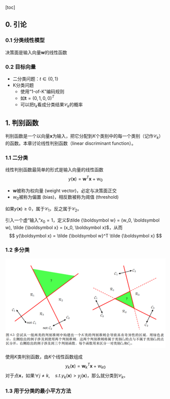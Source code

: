[toc]

## 0. 引论

### 0.1 分类线性模型

决策面是输入向量$\boldsymbol w$的线性函数

### 0.2 目标向量

- 二分类问题：$t \in \{0, 1\}$
- K分类问题
  - 使用“1-of-K”编码规则
  - 如$\boldsymbol t = (0, 1, 0, 0)^T$
  - 可以把$t_k$看成分类结果$\mathcal C_k$的概率



## 1. 判别函数

判别函数是一个以向量$\boldsymbol x$为输入，把它分配到$K$个类别中的每一个类别（记作$\mathcal C_k$）的函数。本章讨论线性判别函数（linear discriminant function）。

### 1.1 二分类

线性判别函数最简单的形式是输入向量的线性函数
$$
y(\boldsymbol x) = \boldsymbol w^T \boldsymbol x + w_0
$$

- $\boldsymbol w$被称为权向量 (weight vector)，必定与决策面正交
- $w_0$被称为偏置 (bias)，相反数被称为阈值 (threshold)

如果$y(\boldsymbol x) \geq 0$，属于$\mathcal C_1$，反之属于$\mathcal C_2$。

引入一个虚“输入”$x_0=1$，定义$\tilde {\boldsymbol w} = (w_0, \boldsymbol w), \tilde {\boldsymbol x} = (x_0, \boldsymbol x)$，从而
$$
y(\boldsymbol x) = \tilde {\boldsymbol w}^T \tilde {\boldsymbol x}
$$


### 1.2 多分类

![image-20231130134244810](images/4-多分类奇异性.png)

使用$K$类判别函数，由$K$个线性函数组成
$$
y_k(\boldsymbol x) = \boldsymbol w^T_k \boldsymbol x + w_{k0}
$$
对于点$\boldsymbol x$，如果$\forall j\neq k, \quad s.t. y_k(\boldsymbol x) \gt y_j(\boldsymbol x)$，那么就分类到$\mathcal C_k$。



### 1.3 用于分类的最小平方方法

























